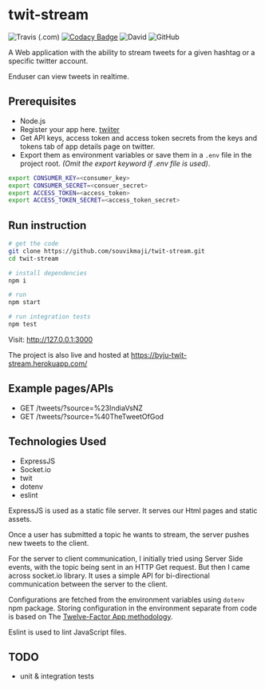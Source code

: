 # twit-stream

![Travis (.com)](https://img.shields.io/travis/com/souvikmaji/twit-stream)
[![Codacy Badge](https://api.codacy.com/project/badge/Grade/deb85e8f8e6c45929d53a7a96c18621f)](https://www.codacy.com/manual/souvikmaji/twit-stream?utm_source=github.com&amp;utm_medium=referral&amp;utm_content=souvikmaji/twit-stream&amp;utm_campaign=Badge_Grade)
![David](https://img.shields.io/david/souvikmaji/twit-stream)
![GitHub](https://img.shields.io/github/license/souvikmaji/twit-stream)

A Web application with the ability to stream tweets for a given hashtag or a specific twitter account.

Enduser can view tweets in realtime.

## Prerequisites

* Node.js
* Register your app here. [twiiter](https://apps.twitter.com/app/new)
* Get API keys, access token and access token secrets from the keys and tokens tab of app details page on twitter.
* Export them as environment variables or save them in a `.env` file in the project root. *(Omit the export keyword if .env file is used)*.

```sh
export CONSUMER_KEY=<consumer_key>
export CONSUMER_SECRET=<consuer_secret>
export ACCESS_TOKEN=<access_token>
export ACCESS_TOKEN_SECRET=<access_token_secret>
```

## Run instruction

```sh
# get the code
git clone https://github.com/souvikmaji/twit-stream.git
cd twit-stream

# install dependencies
npm i

# run
npm start

# run integration tests
npm test
```

Visit: <http://127.0.0.1:3000>

The project is also live and hosted at <https://byju-twit-stream.herokuapp.com/>

## Example pages/APIs

* GET /tweets/?source=%23IndiaVsNZ
* GET /tweets/?source=%40TheTweetOfGod

## Technologies Used

* ExpressJS
* Socket.io
* twit
* dotenv
* eslint

ExpressJS is used as a static file server. It serves our Html pages and static assets.

Once a user has submitted a topic he wants to stream, the server pushes new tweets to the client.

For the server to client communication, I initially tried using Server Side events, with the topic being sent in an HTTP Get request. But then I came across socket.io library. It uses a simple API for bi-directional communication between the server to the client.

Configurations are fetched from the environment variables using `dotenv` npm package. Storing configuration in the environment separate from code is based on The [Twelve-Factor App methodology](https://12factor.net/config).

Eslint is used to lint JavaScript files.

## TODO

* unit & integration tests
